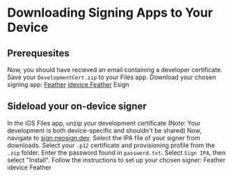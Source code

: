 # Downloading Signing Apps to Your Device
## Prerequesites
Now, you should have recieved an email containing a developer certificate. Save your `DevelopmentCert.zip` to your Files app.
Download your chosen signing app:
[Feather](https://github.com/khcrysalis/Feather/releases/latest/download/Feather-default.ipa)
[idevice Feather](https://github.com/khcrysalis/Feather/releases/latest/download/Feather-pairing.ipa)
Esign
## Sideload your on-device signer
In the iOS Files app, unzip your development certificate (Note: Your development is both device-specific and shouldn't be shared)
Now, navigate to [sign.neosign.dev](https://sign.neosign.dev). Select the IPA file of your signer from downloads.
Select your `.p12` certificate and provisioning profile from the `.zip` folder. Enter the password found in `password.txt`.
Select `Sign IPA`, then select "Install".
Follow the instructions to set up your chosen signer:
Feather
idevice Feather
